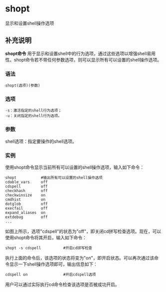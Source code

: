 #  shopt

显示和设置shell操作选项

##  补充说明

**shopt命令**
用于显示和设置shell中的行为选项，通过这些选项以增强shell易用性。shopt命令若不带任何参数选项，则可以显示所有可以设置的shell操作选项。

###  语法

    
    
    shopt(选项)(参数)
    

###  选项

    
    
    -s：激活指定的shell行为选项；
    -u：关闭指定的shell行为选项。
    

###  参数

shell选项：指定要操作的shell选项。

###  实例

使用shopt命令显示当前所有可以设置的shell操作选项，输入如下命令：

    
    
    shopt           #输出所有可以设置的shell操作选项
    cdable_vars     off
    cdspell         off
    checkhash       off
    checkwinsize    on
    cmdhist         on
    dotglob         off
    execfail        off
    expand_aliases  on
    extdebug        off
    ...
    

如图上所示，选项"cdspell"的状态为"off"，即关闭cd拼写检查选项。现在，可以使用shopt命令将其开启，输入如下命令：

    
    
    shopt -s cdspell          #开启cd拼写检查
    

执行上面的命令后，该选项的状态将变为"on"，即开启状态。可以再次通过该命令显示一下shell操作选项即可，输出信息如下：

    
    
    cdspell on                #开启cdspell选项
    

用户可以通过实际执行cd命令检查该选项是否被成功开启。

